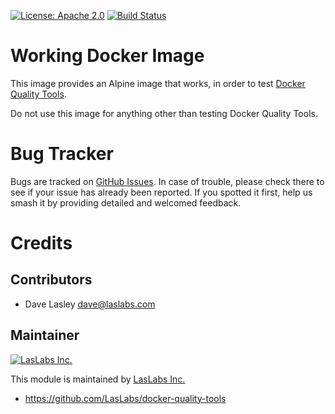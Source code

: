 [![License: Apache 2.0](https://img.shields.io/badge/license-Apache--2.0-blue.svg)](https://www.apache.org/licenses/LICENSE-2.0.html)
[![Build Status](https://travis-ci.org/LasLabs/docker-quality-tools.svg?branch=master)](https://travis-ci.org/LasLabs/docker-quality-tools)

Working Docker Image
====================

This image provides an Alpine image that works, in order to test
[Docker Quality Tools](https://github.com/LasLabs/docker-quality-tools).

Do not use this image for anything other than testing Docker Quality Tools.

Bug Tracker
===========

Bugs are tracked on [GitHub Issues](https://github.com/LasLabs/docker-quality-tools/issues).
In case of trouble, please check there to see if your issue has already been reported.
If you spotted it first, help us smash it by providing detailed and welcomed feedback.

Credits
=======

Contributors
------------

* Dave Lasley <dave@laslabs.com>

Maintainer
----------

[![LasLabs Inc.](https://laslabs.com/logo.png)](https://laslabs.com)

This module is maintained by [LasLabs Inc.](https://laslabs.com)

* https://github.com/LasLabs/docker-quality-tools
